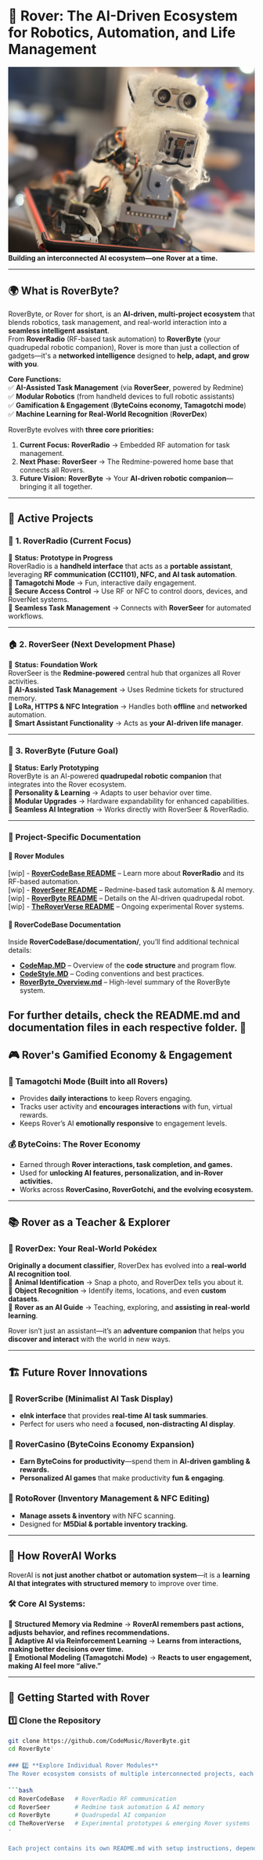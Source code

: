 
# 🏁 Rover: The AI-Driven Ecosystem for Robotics, Automation, and Life Management  
![Rover](https://github.com/CodeMusic/RoverByte/blob/main/roverbanner.jpg?raw=true)  
**Building an interconnected AI ecosystem—one Rover at a time.** 

---
## 🌍 What is RoverByte?  

RoverByte, or Rover for short, is an **AI-driven, multi-project ecosystem** that blends robotics, task management, and real-world interaction into a **seamless intelligent assistant**.  
From **RoverRadio** (RF-based task automation) to **RoverByte** (your quadrupedal robotic companion), Rover is more than just a collection of gadgets—it's a **networked intelligence** designed to **help, adapt, and grow with you**.  

**Core Functions:**  
✅ **AI-Assisted Task Management** (via **RoverSeer**, powered by Redmine)  
✅ **Modular Robotics** (from handheld devices to full robotic assistants)  
✅ **Gamification & Engagement** (**ByteCoins economy, Tamagotchi mode**)  
✅ **Machine Learning for Real-World Recognition** (**RoverDex**)  

RoverByte evolves with **three core priorities:**  
1. **Current Focus:** **RoverRadio** → Embedded RF automation for task management.  
2. **Next Phase:** **RoverSeer** → The Redmine-powered home base that connects all Rovers.  
3. **Future Vision:** **RoverByte** → Your **AI-driven robotic companion**—bringing it all together.  

---

## 📡 Active Projects  

### 🚀 **1. RoverRadio** (Current Focus)  
📌 **Status:** **Prototype in Progress**  
RoverRadio is a **handheld interface** that acts as a **portable assistant**, leveraging **RF communication (CC1101), NFC, and AI task automation**.  
🔹 **Tamagotchi Mode** → Fun, interactive daily engagement.  
🔹 **Secure Access Control** → Use RF or NFC to control doors, devices, and RoverNet systems.  
🔹 **Seamless Task Management** → Connects with **RoverSeer** for automated workflows.  

---

### 🏠 **2. RoverSeer** (Next Development Phase)  
📌 **Status:** **Foundation Work**  
RoverSeer is the **Redmine-powered** central hub that organizes all Rover activities.  
🔹 **AI-Assisted Task Management** → Uses Redmine tickets for structured memory.  
🔹 **LoRa, HTTPS & NFC Integration** → Handles both **offline** and **networked** automation.  
🔹 **Smart Assistant Functionality** → Acts as **your AI-driven life manager**.  

---

### 🐶 **3. RoverByte (Future Goal)**  
📌 **Status:** **Early Prototyping**  
RoverByte is an AI-powered **quadrupedal robotic companion** that integrates into the Rover ecosystem.  
🔹 **Personality & Learning** → Adapts to user behavior over time.  
🔹 **Modular Upgrades** → Hardware expandability for enhanced capabilities.  
🔹 **Seamless AI Integration** → Works directly with RoverSeer & RoverRadio.  

---
### 🔗 Project-Specific Documentation  

#### 📂 Rover Modules  <DOCUMENTATION COMING SOON>

[wip] - **[RoverCodeBase README](./RoverCodeBase/README.md)** – Learn more about **RoverRadio** and its RF-based automation.  
[wip] - **[RoverSeer README](./RoverSeer/README.md)** – Redmine-based task automation & AI memory.  
[wip] - **[RoverByte README](./RoverByte/README.md)** – Details on the AI-driven quadrupedal robot.  
[wip] - **[TheRoverVerse README](./TheRoverVerse/README.md)** – Ongoing experimental Rover systems.  

#### 📜 RoverCodeBase Documentation  

Inside **RoverCodeBase/documentation/**, you’ll find additional technical details:  

- **[CodeMap.MD](./RoverCodeBase/documentation/CodeMap.MD)** – Overview of the **code structure** and program flow.  
- **[CodeStyle.MD](./RoverCodeBase/documentation/CodeStyle.MD)** – Coding conventions and best practices.  
- **[RoverByte_Overview.md](./RoverCodeBase/documentation/RoverByte_Overview.md)** – High-level summary of the RoverByte system.  

For further details, check the **README.md** and documentation files in each respective folder. 🚀  
---

## 🎮 Rover's Gamified Economy & Engagement  

### **🔄 Tamagotchi Mode** (Built into all Rovers)  
- Provides **daily interactions** to keep Rovers engaging.  
- Tracks user activity and **encourages interactions** with fun, virtual rewards.  
- Keeps Rover’s AI **emotionally responsive** to engagement levels.  

### **💰 ByteCoins: The Rover Economy**  
- Earned through **Rover interactions, task completion, and games.**  
- Used for **unlocking AI features, personalization, and in-Rover activities.**  
- Works across **RoverCasino, RoverGotchi, and the evolving ecosystem.**  

---

## 📚 Rover as a Teacher & Explorer  

### **📖 RoverDex: Your Real-World Pokédex**  
**Originally a document classifier**, RoverDex has evolved into a **real-world AI recognition tool**.  
🔹 **Animal Identification** → Snap a photo, and RoverDex tells you about it.  
🔹 **Object Recognition** → Identify items, locations, and even **custom datasets**.  
🔹 **Rover as an AI Guide** → Teaching, exploring, and **assisting in real-world learning**.  

Rover isn’t just an assistant—it’s an **adventure companion** that helps you **discover and interact** with the world in new ways.  

---

## 🏗️ Future Rover Innovations  

### 🔹 **RoverScribe** (Minimalist AI Task Display)  
- **eInk interface** that provides **real-time AI task summaries**.  
- Perfect for users who need a **focused, non-distracting AI display**.  

### 🔹 **RoverCasino** (ByteCoins Economy Expansion)  
- **Earn ByteCoins for productivity**—spend them in **AI-driven gambling & rewards.**  
- **Personalized AI games** that make productivity **fun & engaging**.  

### 🔹 **RotoRover** (Inventory Management & NFC Editing)  
- **Manage assets & inventory** with NFC scanning.  
- Designed for **M5Dial & portable inventory tracking.**  

---

## 🧠 How RoverAI Works  

RoverAI is **not just another chatbot or automation system**—it is a **learning AI that integrates with structured memory** to improve over time.  

### **🛠️ Core AI Systems:**  
🔹 **Structured Memory via Redmine** → **RoverAI remembers past actions, adjusts behavior, and refines recommendations.**  
🔹 **Adaptive AI via Reinforcement Learning** → **Learns from interactions, making better decisions over time.**  
🔹 **Emotional Modeling (Tamagotchi Mode)** → **Reacts to user engagement, making AI feel more “alive.”**  

---

## 📩 Getting Started with Rover  

### 1️⃣ **Clone the Repository**  
```bash
git clone https://github.com/CodeMusic/RoverByte.git
cd RoverByte'

### 2️⃣ **Explore Individual Rover Modules**  
The Rover ecosystem consists of multiple interconnected projects, each focusing on a specific function. Navigate to the directory of the project you're interested in:  

```bash
cd RoverCodeBase   # RoverRadio RF communication  
cd RoverSeer       # Redmine task automation & AI memory  
cd RoverByte       # Quadrupedal AI companion  
cd TheRoverVerse   # Experimental prototypes & emerging Rover systems  
'

Each project contains its own README.md with setup instructions, dependencies, and usage guidelines to help you get started quickly. 🚀
